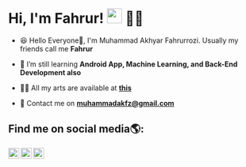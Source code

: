 # Hi, I'm Fahrur! [<img alt="muhammadakfz" width="30px" src="https://raw.githubusercontent.com/MartinHeinz/MartinHeinz/master/wave.gif" />][github] 👨‍💻

- 😆 Hello Everyone👋, I'm Muhammad Akhyar Fahrurrozi. Usually my friends call me **Fahrur**

- 🌱 I’m still learning **Android App, Machine Learning, and Back-End Development also**

- 👨‍💻 All my arts are available at **[this](https://github.com/muhammadakfz)**

- 📩 Contact me on **muhammadakfz@gmail.com**

## Find me on social media🌎:


[<img align="left" alt="muhammadkafz | Instagram" width="22px" src="https://cdn-icons-png.flaticon.com/512/733/733558.png" />][instagram]
[<img align="left" alt="muhammadakfz | Twitter" width="22px" src="https://cdn-icons-png.flaticon.com/512/733/733579.png" />][twitter]
[<img align="left" alt="muhammadkafz | Facebook" width="22px" src="https://cdn-icons-png.flaticon.com/512/5968/5968764.png" />][facebook]

[twitter]: https://twitter.com/muhammadakfz
[instagram]: https://www.instagram.com/muhammadakfz
[facebook]: https://www.facebook.com/muhammadakfz
[github]: https://github.com/muhammadakfz
